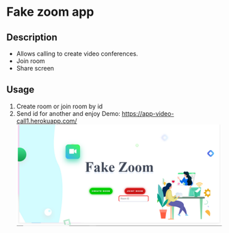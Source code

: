# Fake zoom app

## Description

- Allows calling to create video conferences. 
- Join room
- Share screen
## Usage

1. Create room or join room by id
2. Send id for another and enjoy
Demo: https://app-video-call1.herokuapp.com/
![fdsa](public/images/screenshot.png)

